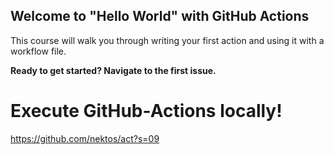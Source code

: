 ## Welcome to "Hello World" with GitHub Actions

This course will walk you through writing your first action and using it with a workflow file. 

**Ready to get started? Navigate to the first issue.**


# Execute GitHub-Actions locally!

https://github.com/nektos/act?s=09
